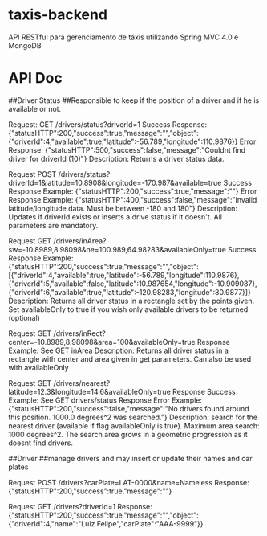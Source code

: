 # taxis-backend
API RESTful para gerenciamento de táxis utilizando Spring MVC 4.0 e MongoDB

# API Doc

##Driver Status 
##Responsible to keep if the position of a driver and if he is available or not.

Request: GET /drivers/status?driverId=1
Success Response: {"statusHTTP":200,"success":true,"message":"","object":{"driverId":4,"available":true,"latitude":-56.789,"longitude":110.9876}}
Error Response: {"statusHTTP":500,"success":false,"message":"Couldnt find driver for driverId (10)"}
Description: Returns a driver status data.

Request POST /drivers/status?driverId=1&latitude=10.8908&longitude=-170.987&available=true
Success Response Example: {"statusHTTP":200,"success":true,"message":""}
Error Response Example: {"statusHTTP":400,"success":false,"message":"Invalid latitude/longitude data. Must be between -180 and 180"}
Description: Updates if driverId exists or inserts a drive status if it doesn't. All parameters are mandatory.

Request GET /drivers/inArea?sw=-10.8989,8.98098&ne=100.989,64.98283&availableOnly=true
Success Response Example: {"statusHTTP":200,"success":true,"message":"","object":[{"driverId":4,"available":true,"latitude":-56.789,"longitude":110.9876},{"driverId":5,"available":false,"latitude":10.987654,"longitude":-10.909087},{"driverId":6,"available":true,"latitude":-120.98283,"longitude":80.9877}]}
Description: Returns all driver status in a rectangle set by the points given. Set availableOnly to true if you wish only available drivers to be returned (optional)

Request GET /drivers/inRect?center=-10.8989,8.98098&area=100&availableOnly=true
Response Example: See GET inArea
Description: Returns all driver status in a rectangle with center and area given in get parameters. Can also be used with availableOnly

Request GET /drivers/nearest?latitude=12.3&longitude=14.6&availableOnly=true
Response Success Example: See GET drivers/status
Response Error Example: {"statusHTTP":200,"success":false,"message":"No drivers found around this position. 1000.0 degrees^2 was searched."}
Description: search for the nearest driver (available if flag availableOnly is true). Maximum area search: 1000 degrees^2. The search area grows in a geometric progression as it doesnt find drivers.

##Driver 
##manage drivers and may insert or update their names and car plates

Request POST /drivers?carPlate=LAT-0000&name=Nameless
Response: {"statusHTTP":200,"success":true,"message":""}

Request GET /drivers?driverId=1
Response: {"statusHTTP":200,"success":true,"message":"","object":{"driverId":4,"name":"Luiz Felipe","carPlate":"AAA-9999"}}


